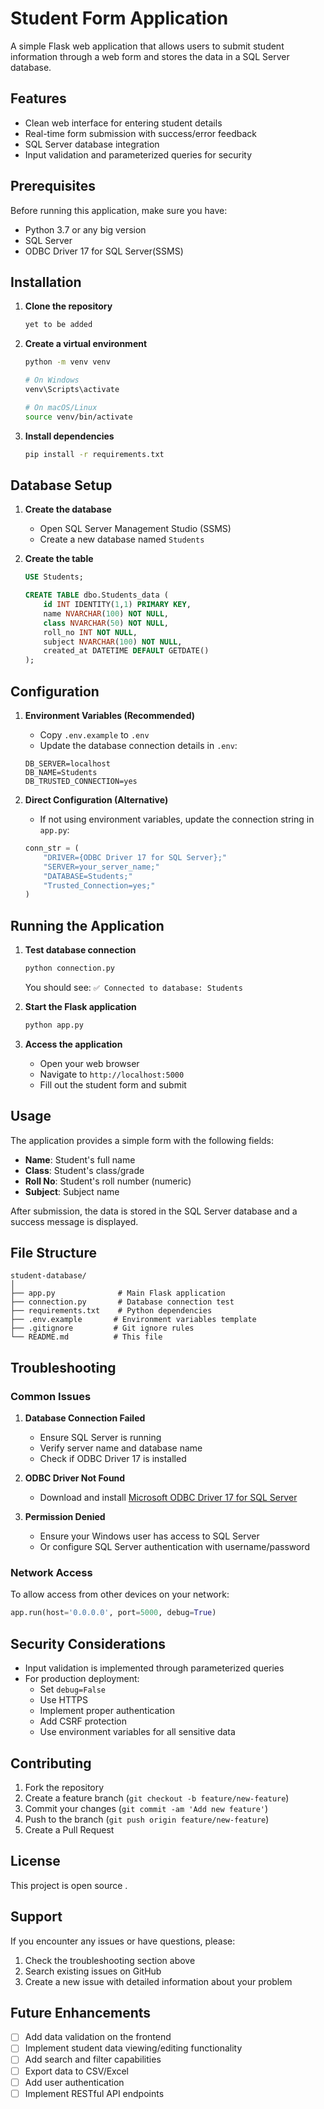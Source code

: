 # Student Form Application

A simple Flask web application that allows users to submit student information through a web form and stores the data in a SQL Server database.

## Features

- Clean web interface for entering student details
- Real-time form submission with success/error feedback
- SQL Server database integration
- Input validation and parameterized queries for security

## Prerequisites

Before running this application, make sure you have:

- Python 3.7 or any big version
- SQL Server 
- ODBC Driver 17 for SQL Server(SSMS)

## Installation

1. **Clone the repository**
   ```bash
   yet to be added
   ```

2. **Create a virtual environment**
   ```bash
   python -m venv venv
   
   # On Windows
   venv\Scripts\activate
   
   # On macOS/Linux
   source venv/bin/activate
   ```

3. **Install dependencies**
   ```bash
   pip install -r requirements.txt
   ```

## Database Setup

1. **Create the database**
   - Open SQL Server Management Studio (SSMS)
   - Create a new database named `Students`

2. **Create the table**
   ```sql
   USE Students;
   
   CREATE TABLE dbo.Students_data (
       id INT IDENTITY(1,1) PRIMARY KEY,
       name NVARCHAR(100) NOT NULL,
       class NVARCHAR(50) NOT NULL,
       roll_no INT NOT NULL,
       subject NVARCHAR(100) NOT NULL,
       created_at DATETIME DEFAULT GETDATE()
   );
   ```

## Configuration

1. **Environment Variables (Recommended)**
   - Copy `.env.example` to `.env`
   - Update the database connection details in `.env`:
   ```
   DB_SERVER=localhost
   DB_NAME=Students
   DB_TRUSTED_CONNECTION=yes
   ```

2. **Direct Configuration (Alternative)**
   - If not using environment variables, update the connection string in `app.py`:
   ```python
   conn_str = (
       "DRIVER={ODBC Driver 17 for SQL Server};"
       "SERVER=your_server_name;"
       "DATABASE=Students;"
       "Trusted_Connection=yes;"
   )
   ```

## Running the Application

1. **Test database connection**
   ```bash
   python connection.py
   ```
   You should see: `✅ Connected to database: Students`

2. **Start the Flask application**
   ```bash
   python app.py
   ```

3. **Access the application**
   - Open your web browser
   - Navigate to `http://localhost:5000`
   - Fill out the student form and submit

## Usage

The application provides a simple form with the following fields:
- **Name**: Student's full name
- **Class**: Student's class/grade
- **Roll No**: Student's roll number (numeric)
- **Subject**: Subject name

After submission, the data is stored in the SQL Server database and a success message is displayed.

## File Structure

```
student-database/
│
├── app.py              # Main Flask application
├── connection.py       # Database connection test
├── requirements.txt    # Python dependencies
├── .env.example       # Environment variables template
├── .gitignore         # Git ignore rules
└── README.md          # This file
```

## Troubleshooting

### Common Issues

1. **Database Connection Failed**
   - Ensure SQL Server is running
   - Verify server name and database name
   - Check if ODBC Driver 17 is installed

2. **ODBC Driver Not Found**
   - Download and install [Microsoft ODBC Driver 17 for SQL Server](https://docs.microsoft.com/en-us/sql/connect/odbc/download-odbc-driver-for-sql-server)

3. **Permission Denied**
   - Ensure your Windows user has access to SQL Server
   - Or configure SQL Server authentication with username/password

### Network Access

To allow access from other devices on your network:
```python
app.run(host='0.0.0.0', port=5000, debug=True)
```

## Security Considerations

- Input validation is implemented through parameterized queries
- For production deployment:
  - Set `debug=False`
  - Use HTTPS
  - Implement proper authentication
  - Add CSRF protection
  - Use environment variables for all sensitive data

## Contributing

1. Fork the repository
2. Create a feature branch (`git checkout -b feature/new-feature`)
3. Commit your changes (`git commit -am 'Add new feature'`)
4. Push to the branch (`git push origin feature/new-feature`)
5. Create a Pull Request

## License

This project is open source .
## Support

If you encounter any issues or have questions, please:
1. Check the troubleshooting section above
2. Search existing issues on GitHub
3. Create a new issue with detailed information about your problem

## Future Enhancements

- [ ] Add data validation on the frontend
- [ ] Implement student data viewing/editing functionality
- [ ] Add search and filter capabilities
- [ ] Export data to CSV/Excel
- [ ] Add user authentication
- [ ] Implement RESTful API endpoints
